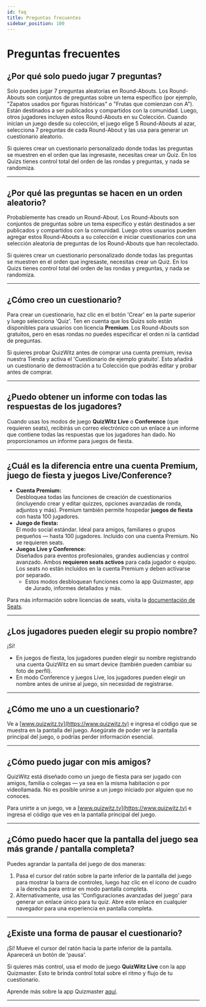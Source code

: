 ```yaml
---
id: faq
title: Preguntas frecuentes
sidebar_position: 100
---
```


# Preguntas frecuentes

## ¿Por qué solo puedo jugar 7 preguntas?

Solo puedes jugar 7 preguntas aleatorias en Round-Abouts. Los Round-Abouts son conjuntos de preguntas sobre un tema específico (por ejemplo, "Zapatos usados por figuras históricas" o "Frutas que comienzan con A"). Están destinados a ser publicados y compartidos con la comunidad. Luego, otros jugadores incluyen estos Round-Abouts en su Colección. Cuando inician un juego desde su colección, el juego elige 5 Round-Abouts al azar, selecciona 7 preguntas de cada Round-About y las usa para generar un cuestionario aleatorio.

Si quieres crear un cuestionario personalizado donde todas las preguntas se muestren en el orden que las ingresaste, necesitas crear un Quiz. En los Quizs tienes control total del orden de las rondas y preguntas, y nada se randomiza.

---

## ¿Por qué las preguntas se hacen en un orden aleatorio?

Probablemente has creado un Round-About. Los Round-Abouts son conjuntos de preguntas sobre un tema específico y están destinados a ser publicados y compartidos con la comunidad. Luego otros usuarios pueden agregar estos Round-Abouts a su colección e iniciar cuestionarios con una selección aleatoria de preguntas de los Round-Abouts que han recolectado.

Si quieres crear un cuestionario personalizado donde todas las preguntas se muestren en el orden que ingresaste, necesitas crear un Quiz. En los Quizs tienes control total del orden de las rondas y preguntas, y nada se randomiza.

---

## ¿Cómo creo un cuestionario?

Para crear un cuestionario, haz clic en el botón 'Crear' en la parte superior y luego selecciona 'Quiz'. Ten en cuenta que los Quizs solo están disponibles para usuarios con licencia **Premium**. Los Round-Abouts son gratuitos, pero en esas rondas no puedes especificar el orden ni la cantidad de preguntas.

Si quieres probar QuizWitz antes de comprar una cuenta premium, revisa nuestra Tienda y activa el 'Cuestionario de ejemplo gratuito'. Esto añadirá un cuestionario de demostración a tu Colección que podrás editar y probar antes de comprar.

---

## ¿Puedo obtener un informe con todas las respuestas de los jugadores?

Cuando usas los modos de juego **QuizWitz Live** o **Conference** (que requieren seats), recibirás un correo electrónico con un enlace a un informe que contiene todas las respuestas que los jugadores han dado. No proporcionamos un informe para juegos de fiesta.

---

## ¿Cuál es la diferencia entre una cuenta Premium, juego de fiesta y juegos Live/Conference?

- **Cuenta Premium:**\
  Desbloquea todas las funciones de creación de cuestionarios (incluyendo crear y editar quizzes, opciones avanzadas de ronda, adjuntos y más). Premium también permite hospedar **juegos de fiesta** con hasta 100 jugadores.
- **Juego de fiesta:**\
  El modo social estándar. Ideal para amigos, familiares o grupos pequeños — hasta 100 jugadores. Incluido con una cuenta Premium. No se requieren seats.
- **Juegos Live y Conference:**\
  Diseñados para eventos profesionales, grandes audiencias y control avanzado. Ambos **requieren seats activos** para cada jugador o equipo. Los seats no están incluidos en la cuenta Premium y deben activarse por separado.
  - Estos modos desbloquean funciones como la app Quizmaster, app de Jurado, informes detallados y más.

Para más información sobre licencias de seats, visita la [documentación de Seats](quizmaster/005-seats.md).

---

## ¿Los jugadores pueden elegir su propio nombre?

¡Sí!

- En juegos de fiesta, los jugadores pueden elegir su nombre registrando una cuenta QuizWitz en su smart device (también pueden cambiar su foto de perfil).
- En modo Conference y juegos Live, los jugadores pueden elegir un nombre antes de unirse al juego, sin necesidad de registrarse.

---

## ¿Cómo me uno a un cuestionario?

Ve a [www.quizwitz.tv](https://www.quizwitz.tv) e ingresa el código que se muestra en la pantalla del juego. Asegúrate de poder ver la pantalla principal del juego, o podrías perder información esencial.

---

## ¿Cómo puedo jugar con mis amigos?

QuizWitz está diseñado como un juego de fiesta para ser jugado con amigos, familia o colegas — ya sea en la misma habitación o por videollamada. No es posible unirse a un juego iniciado por alguien que no conoces.

Para unirte a un juego, ve a [www.quizwitz.tv](https://www.quizwitz.tv) e ingresa el código que ves en la pantalla principal del juego.

---

## ¿Cómo puedo hacer que la pantalla del juego sea más grande / pantalla completa?

Puedes agrandar la pantalla del juego de dos maneras:

1. Pasa el cursor del ratón sobre la parte inferior de la pantalla del juego para mostrar la barra de controles, luego haz clic en el icono de cuadro a la derecha para entrar en modo pantalla completa.
2. Alternativamente, usa las 'Configuraciones avanzadas del juego' para generar un enlace único para tu quiz. Abre este enlace en cualquier navegador para una experiencia en pantalla completa.

---

## ¿Existe una forma de pausar el cuestionario?

¡Sí! Mueve el cursor del ratón hacia la parte inferior de la pantalla. Aparecerá un botón de 'pausa'.

Si quieres más control, usa el modo de juego **QuizWitz Live** con la app Quizmaster. Esto te brinda control total sobre el ritmo y flujo de tu cuestionario.

Aprende más sobre la app Quizmaster [aquí](quizmaster/001-introduction.md).

---
